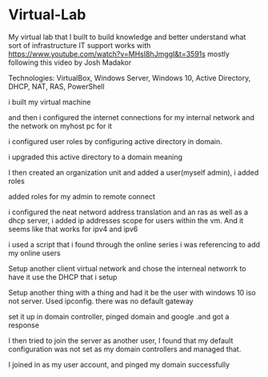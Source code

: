 # Virtual-Lab
My virtual lab that I built to build knowledge and better understand what sort of infrastructure IT support works with
https://www.youtube.com/watch?v=MHsI8hJmggI&t=3591s mostly following this video by Josh Madakor

Technologies: VirtualBox, Windows Server, Windows 10, Active Directory, DHCP, NAT, RAS, PowerShell

 i built my virtual machine


and then i configured the internet connections for my internal network and the network on myhost pc for it

i configured user roles by configuring active directory in domain. 

i upgraded this active directory to a domain meaning


I then created an organization unit and added a user(myself admin), i added roles 

 added roles for my admin to remote connect

i configured the neat netword address translation and an ras
as well as a dhcp server, i added ip addresses scope for users within the vm. And it seems like that works for ipv4 and ipv6

i used a script that i found through the online series i was referencing to add my online users


Setup another client virtual network and chose the interneal networrk to have it use the DHCP that i setup


Setup another thing with a thing and had it be the user with windows 10 iso not server. Used ipconfig. there was no default gateway


set it up in domain controller, pinged domain and google .and got a response

I then tried to join the server as another user, I found that my default configuration was not set as my domain controllers and managed that.

I joined in as my user account, and pinged my domain successfully

